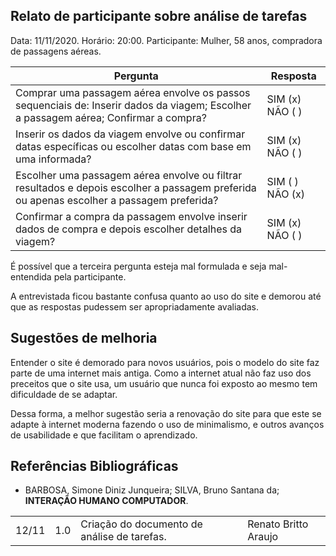 ## Relato de participante sobre análise de tarefas

Data: 11/11/2020.
Horário: 20:00.
Participante: Mulher, 58 anos, compradora de passagens aéreas.

| Pergunta | Resposta |
| - | - |
| Comprar uma passagem aérea envolve os passos sequenciais de: Inserir dados da viagem; Escolher a passagem aérea; Confirmar a compra? | SIM (x) NÃO ( ) |
| Inserir os dados da viagem envolve ou confirmar datas específicas ou escolher datas com base em uma informada? | SIM (x) NÃO ( ) |
| Escolher uma passagem aérea envolve ou filtrar resultados e depois escolher a passagem preferida ou apenas escolher a passagem preferida? | SIM ( ) NÃO (x) |
| Confirmar a compra da passagem envolve inserir dados de compra e depois escolher detalhes da viagem?| SIM (x) NÃO ( ) |

É possível que a terceira pergunta esteja mal formulada e seja mal-entendida pela participante.

A entrevistada ficou bastante confusa quanto ao uso do site e demorou até que as respostas pudessem ser apropriadamente avaliadas. 

## Sugestões de melhoria

Entender o site é demorado para novos usuários, pois o modelo do site faz parte de uma internet mais antiga. Como a internet
atual não faz uso dos preceitos que o site usa, um usuário que nunca foi exposto ao mesmo tem dificuldade de se adaptar. 

Dessa forma, a melhor sugestão seria a renovação do site para que este se adapte à internet moderna fazendo o uso de minimalismo,
e outros avanços de usabilidade e que facilitam o aprendizado.

## Referências Bibliográficas

- BARBOSA, Simone Diniz Junqueira; SILVA, Bruno Santana da; **INTERAÇÃO HUMANO COMPUTADOR**.

<table>
  <tr>
    <td>12/11</td>
    <td>1.0</td>
    <td>Criação do documento de análise de tarefas.</td>
    <td>Renato Britto Araujo</td>
  </tr>
</table>